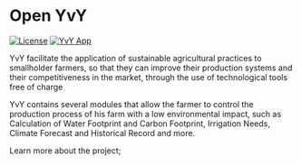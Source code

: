 # Open YvY

[![License](https://img.shields.io/badge/License-Apache2-blue.svg)](https://www.apache.org/licenses/LICENSE-2.0) <!-- [![Slack]()](https://callforcode.org/slack) --> [![YvY App](https://img.shields.io/badge/Click-YvY%20%20App-blue)](https://yvyapp.plan21.org)

YvY facilitate the application of sustainable agricultural practices to smallholder farmers, so that they can improve their production systems and their competitiveness in the market, through the use of technological tools free of charge

YvY contains several modules that allow the farmer to control the production process of his farm with a low environmental impact, such as Calculation of Water Footprint and Carbon Footprint, Irrigation Needs, Climate Forecast and Historical Record and more.

Learn more about the project;
